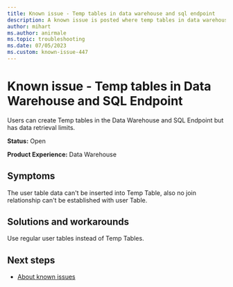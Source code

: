 ```yaml
---
title: Known issue - Temp tables in data warehouse and sql endpoint
description: A known issue is posted where temp tables in data warehouse and sql endpoint
author: mihart
ms.author: anirmale
ms.topic: troubleshooting 
ms.date: 07/05/2023
ms.custom: known-issue-447
---
```


# Known issue - Temp tables in Data Warehouse and SQL Endpoint

Users can create Temp tables in the Data Warehouse and SQL Endpoint but has data retrieval limits.

**Status:** Open

**Product Experience:** Data Warehouse

## Symptoms

The user table data can't be inserted into Temp Table, also no join relationship can't be established with user Table.

## Solutions and workarounds

Use regular user tables instead of Temp Tables.

## Next steps

- [About known issues](https://support.fabric.microsoft.com/known-issues)

